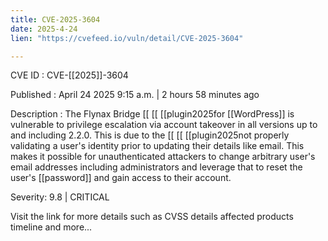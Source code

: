 ```yaml
---
title: CVE-2025-3604
date: 2025-4-24
lien: "https://cvefeed.io/vuln/detail/CVE-2025-3604"

---
```


CVE ID : CVE-[[2025]]-3604

Published :  April 24
2025
9:15 a.m. | 2 hours
58 minutes ago

Description : The Flynax Bridge  [[ [[ [[plugin2025for  [[WordPress]] is vulnerable to privilege escalation via account takeover in all versions up to
and including
2.2.0. This is due to the  [[ [[ [[plugin2025not properly validating a user's identity prior to updating their details like email. This makes it possible for unauthenticated attackers to change arbitrary user's email addresses
including administrators
and leverage that to reset the user's  [[password]] and gain access to their account.

Severity: 9.8 | CRITICAL

Visit the link for more details
such as CVSS details
affected products
timeline
and more...
